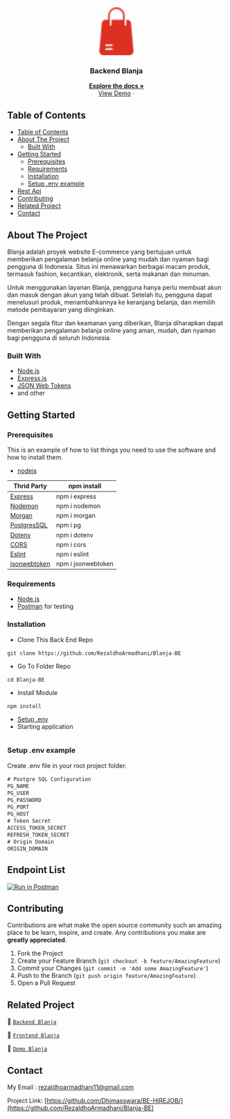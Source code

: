 <br />
<p align="center">
<div align="center">
<img height="110" src="doc\logo.png" alt="Blanja" border="0"/>
</div>
  <h3 align="center">Backend Blanja</h3>
  <p align="center">
    <a href="https://github.com/RezaldhoArmadhani/Blanja-BE"><strong>Explore the docs »</strong></a>
    <br />
    <a href="blanja-be-production.up.railway.app">View Demo</a>
    ·
  </p>
</p>

<!-- TABLE OF CONTENTS -->

## Table of Contents

- [Table of Contents](#table-of-contents)
- [About The Project](#about-the-project)
  - [Built With](#built-with)
- [Getting Started](#getting-started)
  - [Prerequisites](#prerequisites)
  - [Requirements](#requirements)
  - [Installation](#installation)
  - [Setup .env example](#setup-env-example)
- [Rest Api](#rest-api)
- [Contributing](#contributing)
- [Related Project](#related-project)
- [Contact](#contact)

<!-- ABOUT THE PROJECT -->

## About The Project

Blanja adalah proyek website E-commerce yang bertujuan untuk memberikan pengalaman belanja online yang mudah dan nyaman bagi pengguna di Indonesia. Situs ini menawarkan berbagai macam produk, termasuk fashion, kecantikan, elektronik, serta makanan dan minuman.

Untuk menggunakan layanan Blanja, pengguna hanya perlu membuat akun dan masuk dengan akun yang telah dibuat. Setelah itu, pengguna dapat menelusuri produk, menambahkannya ke keranjang belanja, dan memilih metode pembayaran yang diinginkan.

Dengan segala fitur dan keamanan yang diberikan, Blanja diharapkan dapat memberikan pengalaman belanja online yang aman, mudah, dan nyaman bagi pengguna di seluruh Indonesia.

### Built With

- [Node.js](https://nodejs.org/en/)
- [Express.js](https://expressjs.com/)
- [JSON Web Tokens](https://jwt.io/)
- and other


<!-- GETTING STARTED -->

## Getting Started

### Prerequisites

This is an example of how to list things you need to use the software and how to install them.

- [nodejs](https://nodejs.org/en/download/)


| Thrid Party     | npm install         |
| --------------- | ------------------- |
| [Express]       | npm i express       |
| [Nodemon]       | npm i nodemon       |
| [Morgan]        | npm i morgan        |
| [PostgresSQL]   | npm i pg            |
| [Dotenv]        | npm i dotenv        |
| [CORS]          | npm i cors          |
| [Eslint]        | npm i eslint        |
| [jsonwebtoken]  | npm i jsonwebtoken  |

[express]: http://expressjs.com
[nodemon]: https://www.npmjs.com/package/nodemon
[morgan]: https://www.npmjs.com/package/morgan
[postgressql]: https://node-postgres.com
[dotenv]: https://www.npmjs.com/package/dotenv
[cors]: https://www.npmjs.com/package/cos
[eslint]: https://eslint.org/
[jsonwebtoken]: https://www.npmjs.com/package/jsonwebtoken

### Requirements

- [Node.js](https://nodejs.org/en/)
- [Postman](https://www.getpostman.com/) for testing

### Installation

- Clone This Back End Repo

```
git clone https://github.com/RezaldhoArmadhani/Blanja-BE
```

- Go To Folder Repo

```
cd Blanja-BE
```

- Install Module

```
npm install
```

- <a href="#setup-env-example">Setup .env</a>
- Starting application

``` npm run start:dev
```

### Setup .env example

Create .env file in your root project folder.

```env
# Postgre SQL Configuration
PG_NAME 
PG_USER 
PG_PASSWORD 
PG_PORT 
PG_HOST 
# Token Secret
ACCESS_TOKEN_SECRET  
REFRESH_TOKEN_SECRET 
# Origin Domain 
ORIGIN_DOMAIN 
```

## Endpoint List

[![Run in Postman](https://run.pstmn.io/button.svg)](https://documenter.getpostman.com/view/26334344/2s93XyUPKH)


<!-- CONTRIBUTING -->

## Contributing

Contributions are what make the open source community such an amazing place to be learn, inspire, and create. Any contributions you make are **greatly appreciated**.

1. Fork the Project
2. Create your Feature Branch (`git checkout -b feature/AmazingFeature`)
3. Commit your Changes (`git commit -m 'Add some AmazingFeature'`)
4. Push to the Branch (`git push origin feature/AmazingFeature`)
5. Open a Pull Request

## Related Project

:rocket: [`Backend Blanja`](https://github.com/RezaldhoArmadhani/Blanja-BE)

:rocket: [`Frontend Blanja`](https://github.com/RezaldhoArmadhani/Blanja-FE)

:rocket: [`Demo Blanja`](https://blanja-fe-eight.vercel.app/)

<!-- CONTACT -->

## Contact

My Email : rezaldhoarmadhani11@gmail.com

Project Link: [https://github.com/Dhimasswara/BE-HIREJOB/](https://github.com/RezaldhoArmadhani/Blanja-BE)
